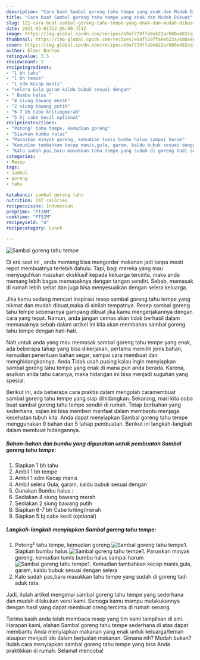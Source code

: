```yaml
---
description: "Cara buat Sambal goreng tahu tempe yang enak dan Mudah Dibuat"
title: "Cara buat Sambal goreng tahu tempe yang enak dan Mudah Dibuat"
slug: 122-cara-buat-sambal-goreng-tahu-tempe-yang-enak-dan-mudah-dibuat
date: 2021-03-01T22:36:50.751Z
image: https://img-global.cpcdn.com/recipes/e9af729ffa9eb22a/680x482cq70/sambal-goreng-tahu-tempe-foto-resep-utama.jpg
thumbnail: https://img-global.cpcdn.com/recipes/e9af729ffa9eb22a/680x482cq70/sambal-goreng-tahu-tempe-foto-resep-utama.jpg
cover: https://img-global.cpcdn.com/recipes/e9af729ffa9eb22a/680x482cq70/sambal-goreng-tahu-tempe-foto-resep-utama.jpg
author: Elmer Burton
ratingvalue: 3.5
reviewcount: 5
recipeingredient:
- "1 bh tahu"
- "1 bh tempe"
- "1 sdm Kecap manis"
- "selera Gula garam kaldu bubuk sesuai dengan"
- " Bumbu halus "
- "4 siung bawang merah"
- "2 siung bawang putih"
- "6-7 bh Cabe kritingmerah"
- "5 bj cabe kecil optional"
recipeinstructions:
- "Potong² tahu tempe, kemudian goreng"
- "Siapkan bumbu halus"
- "Panaskan minyak goreng, kemudian tumis bumbu halus sampai harum"
- "Kemudian tambahkan kecap manis,gula, garam, kaldu bubuk sesuai dengan selera"
- "Kalo sudah pas,baru masukkan tahu tempe yang sudah di goreng tadi aduk rata."
categories:
- Resep
tags:
- sambal
- goreng
- tahu

katakunci: sambal goreng tahu 
nutrition: 247 calories
recipecuisine: Indonesian
preptime: "PT26M"
cooktime: "PT52M"
recipeyield: "4"
recipecategory: Lunch

---
```



![Sambal goreng tahu tempe](https://img-global.cpcdn.com/recipes/e9af729ffa9eb22a/680x482cq70/sambal-goreng-tahu-tempe-foto-resep-utama.jpg)

Di era  saat ini , anda memang bisa mengorder makanan jadi tanpa mesti repot membuatnya terlebih dahulu. Tapi, bagi mereka yang mau menyuguhkan masakan eksklusif kepada keluarga tercinta, maka anda memang lebih bagus memasaknya dengan tangan sendiri. Sebab, memasak di rumah lebih sehat dan juga bisa menyesuaikan dengan selera keluarga.

Jika kamu sedang mencari inspirasi resep sambal goreng tahu tempe yang nikmat dan mudah dibuat,maka di sinilah tempatnya. Resep sambal goreng tahu tempe  sebenarnya gampang dibuat jika kamu mengerjakannya dengan cara yang tepat. Namun, anda jangan cemas akan tidak berhasil dalam memasaknya 
sebab dalam artikel ini kita akan membahas sambal goreng tahu tempe dengan hati-hati.  



Nah untuk anda yang mau memasak sambal goreng tahu tempe yang enak, ada beberapa tahap yang bisa dikerjakan, pertama memilih jenis bahan, kemudian penentuan bahan segar, sampai cara membuat dan menghidangkannya. Anda Tidak usah pusing kalau ingin menyiapkan sambal goreng tahu tempe yang enak di mana pun anda berada. Karena, asalkan anda  tahu caranya, maka hidangan ini bisa menjadi suguhan yang spesial.

Berikut ini, ada beberapa cara praktis  dalam mengolah caramembuat sambal goreng tahu tempe yang siap dihidangkan. Sekarang, mari kita coba buat sambal goreng tahu tempe sendiri di rumah. Tetap berbahan yang sederhana, sajian ini bisa memberi manfaat dalam membantu menjaga kesehatan tubuh kita. Anda dapat menyiapkan Sambal goreng tahu tempe menggunakan 9 bahan dan 5 tahap pembuatan. Berikut ini langkah-langkah dalam membuat hidangannya.

<!--inarticleads1-->

##### Bahan-bahan dan bumbu yang digunakan untuk pembuatan Sambal goreng tahu tempe:

1. Siapkan 1 bh tahu
1. Ambil 1 bh tempe
1. Ambil 1 sdm Kecap manis
1. Ambil selera Gula, garam, kaldu bubuk sesuai dengan
1. Gunakan  Bumbu halus :
1. Sediakan 4 siung bawang merah
1. Sediakan 2 siung bawang putih
1. Siapkan 6-7 bh Cabe kriting/merah
1. Siapkan 5 bj cabe kecil (optional)




<!--inarticleads2-->

##### Langkah-langkah menyiapkan Sambal goreng tahu tempe:

1. Potong² tahu tempe, kemudian goreng
<img src="https://img-global.cpcdn.com/steps/ccfa3426d97bfe25/160x128cq70/sambal-goreng-tahu-tempe-langkah-memasak-1-foto.jpg" alt="Sambal goreng tahu tempe">1. Siapkan bumbu halus
<img src="https://img-global.cpcdn.com/steps/93e4fb5c2c51379f/160x128cq70/sambal-goreng-tahu-tempe-langkah-memasak-2-foto.jpg" alt="Sambal goreng tahu tempe">1. Panaskan minyak goreng, kemudian tumis bumbu halus sampai harum
<img src="https://img-global.cpcdn.com/steps/4fb2e227eb3860b6/160x128cq70/sambal-goreng-tahu-tempe-langkah-memasak-3-foto.jpg" alt="Sambal goreng tahu tempe">1. Kemudian tambahkan kecap manis,gula, garam, kaldu bubuk sesuai dengan selera
1. Kalo sudah pas,baru masukkan tahu tempe yang sudah di goreng tadi aduk rata.




Jadi, itulah artikel mengenai  sambal goreng tahu tempe  yang sederhana dan mudah dilakukan versi kami. Semoga kamu mampu melakukannya dengan hasil yang dapat membuat oreng tercinta di rumah senang. 

Terima kasih anda telah membaca resep yang tim kami tampilkan di sini. Harapan kami, olahan  Sambal goreng tahu tempe sederhana di atas dapat membantu Anda menyiapkan makanan yang enak untuk keluarga/teman ataupun menjadi ide dalam berjualan makanan. Gimana nih? Mudah bukan? Itulah cara menyiapkan sambal goreng tahu tempe yang bisa Anda praktikkan di rumah. Selamat mencoba!

